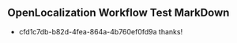 ## OpenLocalization Workflow Test MarkDown
* cfd1c7db-b82d-4fea-864a-4b760ef0fd9a thanks!

<!--HONumber=Jul16_HO3-->


